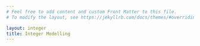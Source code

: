 ```yaml
---
# Feel free to add content and custom Front Matter to this file.
# To modify the layout, see https://jekyllrb.com/docs/themes/#overriding-theme-defaults

layout: integer
title: Integer Modelling
---
```

